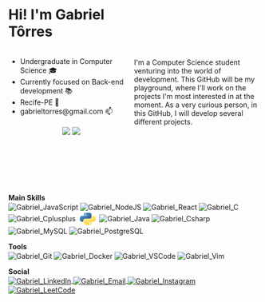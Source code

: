 <div style="display: grid; grid-template-columns: 1fr 1fr; align-items: center">
    <h1 style="grid-column: 1 / 2">Hi! I'm Gabriel Tôrres</h1>
    <ul style="grid-column: 1">
        <li>Undergraduate in Computer Science 🎓</li>
        <li>Currently focused on Back-end development 📚</li>
        <li>Recife-PE 📍</li>
        <li>gabrieltorres@gmail.com 📫</li>
    </ul>
    <br>
    I'm a Computer Science student venturing into the world of development. This GitHub will be my playground, where I'll work on the projects I'm most interested in at the moment. As a very curious person, in this GitHub, I will develop several different projects.
    <div  align="center" style="margin-bottom:100px">
        <img width=55% align="center"  src="https://github-readme-streak-stats.herokuapp.com?user=ghts2110&theme=radical&mode=weekly" />
        <img width=40% align="center" src="https://github-readme-stats.vercel.app/api/top-langs/?username=ghts2110&show_icons=true&theme=radical&layout=compact" />
    </div> 
</div>

<div style="display: inline_block"><br>
  <strong>Main Skills</strong><br>
  <img align="center" alt="Gabriel_JavaScript" height="30" width="40" src="https://cdn.jsdelivr.net/gh/devicons/devicon/icons/javascript/javascript-original.svg">
  <img align="center" alt="Gabriel_NodeJS" height="30" width="40" src="https://cdn.jsdelivr.net/gh/devicons/devicon/icons/nodejs/nodejs-original.svg">
  <img align="center" alt="Gabriel_React" height="30" width="40" src="https://cdn.jsdelivr.net/gh/devicons/devicon/icons/react/react-original.svg">
  <img align="center" alt="Gabriel_C" height="30" width="40" src="https://cdn.jsdelivr.net/gh/devicons/devicon/icons/c/c-original.svg">
  <img align="center" alt="Gabriel_Cplusplus" height="30" width="40" src="https://cdn.jsdelivr.net/gh/devicons/devicon/icons/cplusplus/cplusplus-original.svg">
  <img align="center" alt="Gabriel_Python" height="30" width="40" src="https://raw.githubusercontent.com/devicons/devicon/master/icons/python/python-original.svg">
  <img align="center" alt="Gabriel_Java" height="30" width="40" src="https://cdn.jsdelivr.net/gh/devicons/devicon/icons/java/java-original.svg">
  <img align="center" alt="Gabriel_Csharp" height="30" width="40" src="https://cdn.jsdelivr.net/gh/devicons/devicon/icons/csharp/csharp-original.svg">
  <img align="center" alt="Gabriel_MySQL" height="30" width="40" src="https://cdn.jsdelivr.net/gh/devicons/devicon/icons/mysql/mysql-original.svg">
  <img align="center" alt="Gabriel_PostgreSQL" height="30" width="40" src="https://cdn.jsdelivr.net/gh/devicons/devicon/icons/postgresql/postgresql-original.svg">
  
  <br>

  <strong>Tools</strong><br>
  <img align="center" alt="Gabriel_Git" height="30" width="40" src="https://cdn.jsdelivr.net/gh/devicons/devicon/icons/git/git-original.svg">
  <img align="center" alt="Gabriel_Docker" height="30" width="40" src="https://cdn.jsdelivr.net/gh/devicons/devicon/icons/docker/docker-original.svg">
  <img align="center" alt="Gabriel_VSCode" height="30" width="40" src="https://cdn.jsdelivr.net/gh/devicons/devicon/icons/vscode/vscode-original.svg">
  <img align="center" alt="Gabriel_Vim" height="30" width="40" src="https://cdn.jsdelivr.net/gh/devicons/devicon/icons/vim/vim-original.svg">
</div>

<div>
  <strong>Social</strong><br>
  
  <a href="https://www.linkedin.com/in/seu-linkedin" target="_blank">
    <img align="center" alt="Gabriel_LinkedIn" height="30" width="40" src="https://cdn.jsdelivr.net/gh/devicons/devicon/icons/linkedin/linkedin-original.svg">
  </a>
  
  <a href="mailto:seu-email@gmail.com" target="_blank">
    <img align="center" alt="Gabriel_Email" height="30" width="40" src="https://cdn.jsdelivr.net/gh/devicons/devicon/icons/google/google-original.svg">
  </a>
  
  <a href="https://www.instagram.com/seu-instagram" target="_blank">
    <img align="center" alt="Gabriel_Instagram" height="30" width="40" src="https://cdn.jsdelivr.net/gh/devicons/devicon/icons/instagram/instagram-original.svg">
  </a>
  
  <a href="https://leetcode.com/seu-leetcode" target="_blank">
    <img align="center" alt="Gabriel_LeetCode" height="30" width="40" src="https://upload.wikimedia.org/wikipedia/commons/1/19/LeetCode_logo_black.png">
  </a>

</div>




